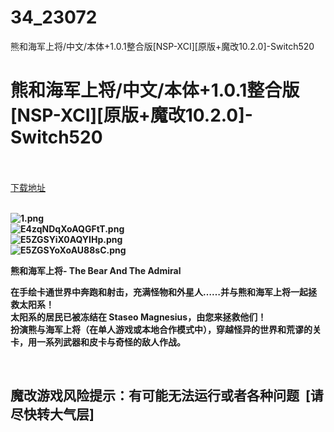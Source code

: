 # 34_23072
熊和海军上将/中文/本体+1.0.1整合版[NSP-XCI][原版+魔改10.2.0]-Switch520
# 熊和海军上将/中文/本体+1.0.1整合版[NSP-XCI][原版+魔改10.2.0]-Switch520
 <br/></br>
[下载地址](https://www.switch520.cc/article/23072 "下载地址")
<br/></br>

<p><strong><img title="1.png" src="https://www.switch520.cc/muke_img/2021_10_09_e50eb7f140e69.png" alt="1.png"></strong><br>
<strong><img title="E4zqNDqXoAQGFtT.png" src="https://www.switch520.cc/muke_img/2021_10_09_b974b9f020dbf.png" alt="E4zqNDqXoAQGFtT.png"></strong><br>
<strong><img title="E5ZGSYiX0AQYIHp.png" src="https://www.switch520.cc/muke_img/2021_10_09_925de2635162b.png" alt="E5ZGSYiX0AQYIHp.png"></strong><br>
<strong><img title="E5ZGSYoXoAU88sC.png" src="https://www.switch520.cc/muke_img/2021_10_09_192d86a857829.png" alt="E5ZGSYoXoAU88sC.png">&nbsp;</strong></p>
<p><strong>熊和海军上将- The Bear And The Admiral</strong></p>
<p><strong>在手绘卡通世界中奔跑和射击，充满怪物和外星人……并与熊和海军上将一起拯救太阳系！</strong><br>
<strong>太阳系的居民已被冻结在 Staseo Magnesius，由您来拯救他们！</strong><br>
<strong>扮演熊与海军上将（在单人游戏或本地合作模式中），穿越怪异的世界和荒谬的关卡，用一系列武器和皮卡与奇怪的敌人作战。</strong></p>
<p>&nbsp;</p>
<h2>魔改游戏风险提示：有可能无法运行或者各种问题 &nbsp;[请尽快转大气层]</h2>



